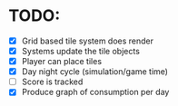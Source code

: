 # TODO:

- [X] Grid based tile system does render
- [X] Systems update the tile objects
- [X] Player can place tiles
- [X] Day night cycle (simulation/game time)
- [ ] Score is tracked
- [X] Produce graph of consumption per day